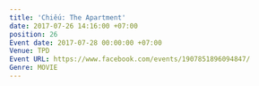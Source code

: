 ```yaml
---
title: 'Chiếu: The Apartment'
date: 2017-07-26 14:16:00 +07:00
position: 26
Event date: 2017-07-28 00:00:00 +07:00
Venue: TPD
Event URL: https://www.facebook.com/events/1907851896094847/
Genre: MOVIE
---
```


